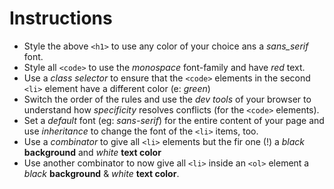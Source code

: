 # Instructions

- Style the above `<h1>` to use any color of your choice ans a _sans_serif_ font.
- Style all `<code>` to use the _monospace_ font-family and have _red_ text.
- Use a _class selector_ to ensure that the `<code>` elements in the second `<li>` element have a different color (e: _green_)
- Switch the order of the rules and use the _dev tools_ of your browser to understand how _specificity_ resolves conflicts (for the `<code>` elements).
- Set a _default_ font (eg: _sans-serif_) for the entire content of your page and use _inheritance_ to change the font of the `<li>` items, too.
- Use a _combinator_ to give all `<li>` elements but the fir one (!) a _black_ **background** and _white_ **text color**
- Use another combinator to now give all `<li>` inside an `<ol>` element a _black_ **background** & _white_ **text color**.

